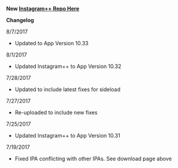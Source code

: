 
**New [Instagram++ Repo Here](https://github.com/JMccormick264/InstagramPP)**

**Changelog**

8/7/2017

 - Updated to App Version 10.33

8/1/2017

 - Updated Instagram++ to App Version 10.32

7/28/2017

 - Updated to include latest fixes for sideload

7/27/2017

 - Re-uploaded to include new fixes

7/25/2017

 - Updated Instagram++ to App Version 10.31

7/19/2017
  - Fixed IPA conflicting with other IPAs. See download page above